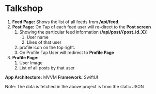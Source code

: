 # Talkshop

1. **Feed Page:**
   Shows the list of all feeds from **/api/feed**.
3. **Post Page:**
   On Tap of each feed user will re-direct to the **Post screen**
   1. Showing the particular feed information (**/api/post/{post_id_X}**)
        1. User name
        2. Likes of that user
   2. profile icon on the top right.
   3. On Profile Tap User will redirect to **Profile Page**
4. **Profile Page:**
     1. User Image
     2. List of all posts by that user
  

**App Architecture:** MVVM
**Framework:** SwiftUI
    
   
Note: The data is fetched in the above project is from the static JSON
